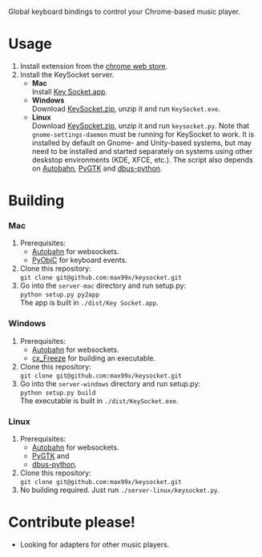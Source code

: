 Global keyboard bindings to control your Chrome-based music player.

# Usage

1. Install extension from the [chrome web store][crx].
2. Install the KeySocket server.
   * **Mac**  
     Install [Key Socket.app][dl-mac].
   * **Windows**  
     Download [KeySocket.zip][dl-windows], unzip it and run `KeySocket.exe`.
   * **Linux**  
     Download [KeySocket.zip][dl-linux], unzip it and run `keysocket.py`.
     Note that `gnome-settings-daemon` must be running for KeySocket to work.
     It is installed by default on Gnome- and Unity-based systems, but may need
     to be installed and started separately on systems using other deskstop environments
     (KDE, XFCE, etc.). The script also depends on
     [Autobahn](https://github.com/oberstet/Autobahn/),
     [PyGTK](http://pypi.python.org/pypi/PyGTK) and 
     [dbus-python](https://pypi.python.org/pypi/dbus-python/).

# Building

### Mac

1. Prerequisites:
    * [Autobahn](https://github.com/oberstet/Autobahn/) for websockets.
    * [PyObjC](http://pyobjc.sourceforge.net) for keyboard events.
2. Clone this repository:  
   `git clone git@github.com:max99x/keysocket.git`
3. Go into the `server-mac` directory and run setup.py:  
   `python setup.py py2app`  
   The app is built in `./dist/Key Socket.app`.

### Windows

1. Prerequisites:
    * [Autobahn](https://github.com/oberstet/Autobahn/) for websockets.
    * [cx_Freeze](http://pypi.python.org/pypi/cx_Freeze) for building an executable.
2. Clone this repository:  
   `git clone git@github.com:max99x/keysocket.git`
3. Go into the `server-windows` directory and run setup.py:  
   `python setup.py build`  
   The executable is built in `./dist/KeySocket.exe`.

### Linux

1. Prerequisites:
    * [Autobahn](https://github.com/oberstet/Autobahn/) for websockets.
    * [PyGTK](http://pypi.python.org/pypi/PyGTK) and 
    * [dbus-python](https://pypi.python.org/pypi/dbus-python/).
2. Clone this repository:  
   `git clone git@github.com:max99x/keysocket.git`
3. No building required. Just run `./server-linux/keysocket.py`.

# Contribute please!

* Looking for adapters for other music players.

[crx]: https://chrome.google.com/webstore/detail/fphfgdknbpakeedbaenojjdcdoajihik
[dl-mac]: https://github.com/max99x/keysocket/raw/master/downloads/KeySocket.mac.zip
[dl-windows]: https://github.com/max99x/keysocket/raw/master/downloads/KeySocket.windows.zip
[dl-linux]: https://github.com/max99x/keysocket/raw/master/downloads/KeySocket.linux.zip

